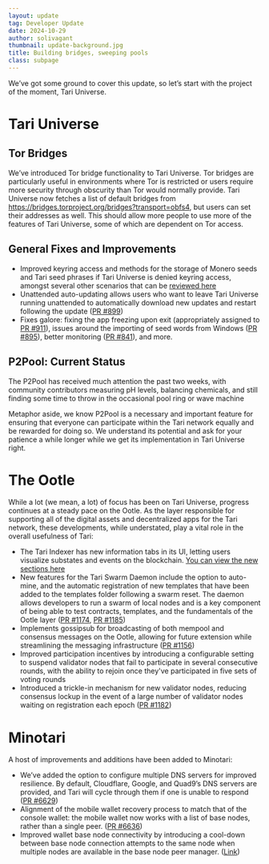```yaml
---
layout: update
tag: Developer Update
date: 2024-10-29
author: solivagant
thumbnail: update-background.jpg
title: Building bridges, sweeping pools
class: subpage
---
```


We’ve got some ground to cover this update, so let’s start with the project of the moment, Tari Universe.

# Tari Universe
## Tor Bridges

We’ve introduced Tor bridge functionality to Tari Universe. Tor bridges are particularly useful in environments where Tor is restricted or users require more security through obscurity than Tor would normally provide. Tari Universe now fetches a list of default bridges from https://bridges.torproject.org/bridges?transport=obfs4, but users can set their addresses as well. This should allow more people to use more of the features of Tari Universe, some of which are dependent on Tor access.

## General Fixes and Improvements
* Improved keyring access and methods for the storage of Monero seeds and Tari seed phrases if Tari Universe is denied keyring access, amongst several other scenarios that can be [reviewed here](https://github.com/tari-project/universe/pull/902)
* Unattended auto-updating allows users who want to leave Tari Universe running unattended to automatically download new updates and restart following the update ([PR #899](https://github.com/tari-project/universe/pull/899))
* Fixes galore: fixing the app freezing upon exit (appropriately assigned to [PR #911](https://github.com/tari-project/universe/pull/911)), issues around the importing of seed words from Windows ([PR #895](https://github.com/tari-project/universe/pull/895)), better monitoring ([PR #841](https://github.com/tari-project/universe/pull/841)), and more.

## P2Pool: Current Status
The P2Pool has received much attention the past two weeks, with community contributors measuring pH levels, balancing chemicals, and still finding some time to throw in the occasional pool ring or wave machine

Metaphor aside, we know P2Pool is a necessary and important feature for ensuring that everyone can participate within the Tari network equally and be rewarded for doing so. We understand its potential and ask for your patience a while longer while we get its implementation in Tari Universe right.

# The Ootle
While a lot (we mean, a lot) of focus has been on Tari Universe, progress continues at a steady pace on the Ootle. As the layer responsible for supporting all of the digital assets and decentralized apps for the Tari network, these developments, while understated, play a vital role in the overall usefulness of Tari: 
* The Tari Indexer has new information tabs in its UI, letting users visualize substates and events on the blockchain. [You can view the new sections here](https://github.com/tari-project/tari-dan/pull/1171)
* New features for the Tari Swarm Daemon include the option to auto-mine, and the automatic registration of new templates that have been added to the templates folder following a swarm reset. The daemon allows developers to run a swarm of local nodes and is a key component of being able to test contracts, templates, and the fundamentals of the Ootle layer ([PR #1174](https://github.com/tari-project/tari-dan/pull/1174), [PR #1185](https://github.com/tari-project/tari-dan/pull/1185))
* Implements gossipsub for broadcasting of both mempool and consensus messages on the Ootle, allowing for future extension while streamlining the messaging infrastructure ([PR #1156](https://github.com/tari-project/tari-dan/pull/1156))
* Improved participation incentives by introducing a configurable setting to suspend validator nodes that fail to participate in several consecutive rounds, with the ability to rejoin once they've participated in five sets of voting rounds
* Introduced a trickle-in mechanism for new validator nodes, reducing consensus lockup in the event of a large number of validator nodes waiting on registration each epoch ([PR #1182](https://github.com/tari-project/tari-dan/pull/1182))

# Minotari
A host of improvements and additions have been added to Minotari:
* We’ve added the option to configure multiple DNS servers for improved resilience. By default, Cloudflare, Google, and Quad9’s DNS servers are provided, and Tari will cycle through them if one is unable to respond ([PR #6629](https://github.com/tari-project/tari/pull/6629))
* Alignment of the mobile wallet recovery process to match that of the console wallet: the mobile wallet now works with a list of base nodes, rather than a single peer. ([PR #6636](https://github.com/tari-project/tari/pull/6636))
* Improved wallet base node connectivity by introducing a cool-down between base node connection attempts to the same node when multiple nodes are available in the base node peer manager. ([Link](https://github.com/tari-project/tari/commit/8bc8166a48973632f2748c495e61d738f44c55a3))
